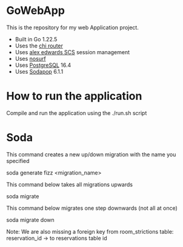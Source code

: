 # GoWebApp
This is the repository for my web Application project.

- Built in Go 1.22.5
- Uses the [chi router](https://github.com/go-chi/chi)
- Uses [alex edwards SCS](https://github.com/alexedwards/scs/v2) session management
- Uses [nosurf](https://github.com/justinas/nosurf)
- Uses [PostgreSQL](https://www.postgresql.org/download/windows/) 16.4
- Uses [Sodapop](https://gobuffalo.io/documentation/database/pop/) 6.1.1


# How to run the application
Compile and run the application using the ./run.sh script

# Soda
This command creates a new up/down migration with the name you specified

soda generate fizz <migration_name>

This command below takes all migrations upwards

soda migrate

This command below migrates one step downwards (not all at once)

soda migrate down

Note: We are also missing a foreign key from room_strictions table:
reservation_id -> to reservations table id